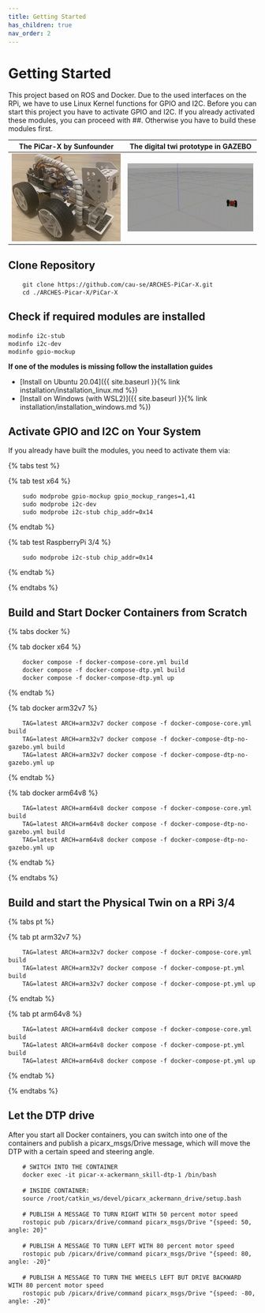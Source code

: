 ```yaml
---
title: Getting Started
has_children: true
nav_order: 2
---
```


<link rel="stylesheet" href="{{ site.baseurl }}{% link tabs.css %}">
<script src="{{ site.baseurl }}{% link tabs.js %}"> </script>


# Getting Started
This project based on ROS and Docker. Due to the used interfaces on the RPi, we have to use Linux Kernel functions for GPIO and I2C. Before you can start this project you have to activate GPIO and I2C. If you already activated these modules, you can proceed with ##. Otherwise you have to build these modules first.

The PiCar-X by Sunfounder| The digital twi prototype in GAZEBO
--- | ---
![Physical Twin](./images/picarx-pt.jpg "The PiCar-x by Sunfounder") | ![Digital Twin Prototype](./images/picarx-gazebo.gif "The digital twin prototype of the PiCar-X")


## Clone Repository
```console 
    git clone https://github.com/cau-se/ARCHES-PiCar-X.git
    cd ./ARCHES-Picar-X/PiCar-X
```

## Check if required modules are installed
```console
modinfo i2c-stub
modinfo i2c-dev
modinfo gpio-mockup
```

**If one of the modules is missing follow the installation guides**

- [Install on Ubuntu 20.04]({{ site.baseurl }}{% link installation/installation_linux.md %})
- [Install on Windows (with WSL2)]({{ site.baseurl }}{% link installation/installation_windows.md %})

## Activate GPIO and I2C on Your System
If you already have built the modules, you need to activate them via:

{% tabs test %}

{% tab test x64 %}
```console 
    sudo modprobe gpio-mockup gpio_mockup_ranges=1,41
    sudo modprobe i2c-dev
    sudo modprobe i2c-stub chip_addr=0x14
```
{% endtab %}

{% tab test RaspberryPi 3/4 %}
```console 
    sudo modprobe i2c-stub chip_addr=0x14
```
{% endtab %}

{% endtabs %}

## Build and Start Docker Containers from Scratch

{% tabs docker %}

{% tab docker x64 %}
```console 
    docker compose -f docker-compose-core.yml build 
    docker compose -f docker-compose-dtp.yml build 
    docker compose -f docker-compose-dtp.yml up 
```
{% endtab %}

{% tab docker arm32v7 %}
```console 
    TAG=latest ARCH=arm32v7 docker compose -f docker-compose-core.yml build 
    TAG=latest ARCH=arm32v7 docker compose -f docker-compose-dtp-no-gazebo.yml build 
    TAG=latest ARCH=arm32v7 docker compose -f docker-compose-dtp-no-gazebo.yml up 
```
{% endtab %}

{% tab docker arm64v8 %}
```console 
    TAG=latest ARCH=arm64v8 docker compose -f docker-compose-core.yml build 
    TAG=latest ARCH=arm64v8 docker compose -f docker-compose-dtp-no-gazebo.yml build 
    TAG=latest ARCH=arm64v8 docker compose -f docker-compose-dtp-no-gazebo.yml up 
```
{% endtab %}

{% endtabs %}


## Build and start the Physical Twin on a RPi 3/4


{% tabs pt %}

{% tab pt arm32v7 %}
```console 
    TAG=latest ARCH=arm32v7 docker compose -f docker-compose-core.yml build 
    TAG=latest ARCH=arm32v7 docker compose -f docker-compose-pt.yml build 
    TAG=latest ARCH=arm32v7 docker compose -f docker-compose-pt.yml up 
```
{% endtab %}

{% tab pt arm64v8 %}
```console 
    TAG=latest ARCH=arm64v8 docker compose -f docker-compose-core.yml build 
    TAG=latest ARCH=arm64v8 docker compose -f docker-compose-pt.yml build 
    TAG=latest ARCH=arm64v8 docker compose -f docker-compose-pt.yml up 
```
{% endtab %}

{% endtabs %}


## Let the DTP drive

After you start all Docker containers, you can switch into one of the containers and publish a picarx_msgs/Drive message, which will move the DTP with a certain speed and steering angle.

```console
    # SWITCH INTO THE CONTAINER
    docker exec -it picar-x-ackermann_skill-dtp-1 /bin/bash

    # INSIDE CONTAINER:
    source /root/catkin_ws/devel/picarx_ackermann_drive/setup.bash

    # PUBLISH A MESSAGE TO TURN RIGHT WITH 50 percent motor speed
    rostopic pub /picarx/drive/command picarx_msgs/Drive "{speed: 50, angle: 20}"

    # PUBLISH A MESSAGE TO TURN LEFT WITH 80 percent motor speed
    rostopic pub /picarx/drive/command picarx_msgs/Drive "{speed: 80, angle: -20}"

    # PUBLISH A MESSAGE TO TURN THE WHEELS LEFT BUT DRIVE BACKWARD WITH 80 percent motor speed
    rostopic pub /picarx/drive/command picarx_msgs/Drive "{speed: -80, angle: -20}"
```